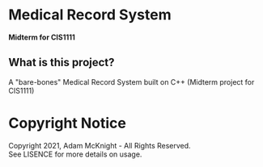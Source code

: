 # Medical Record System
**Midterm for CIS1111** 

## What is this project?
A "bare-bones" Medical Record System built on C++ (Midterm project for CIS1111)

# Copyright Notice
Copyright 2021, Adam McKnight - All Rights Reserved. 
<br/>See LISENCE for more details on usage.
